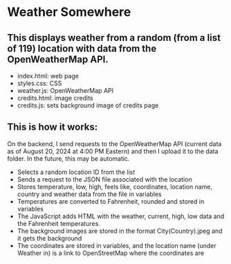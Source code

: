 # **Weather Somewhere**
## This displays weather from a random (from a list of 119) location with data from the OpenWeatherMap API.

 - index.html: web page
 - styles.css: CSS
 - weather.js: OpenWeatherMap API
 - credits.html: image credits
 - credits.js: sets background image of credits page

## This is how it works:
On the backend, I send requests to the OpenWeatherMap API (current data as of August 20, 2024 at 4:00 PM Eastern) and then I upload it to the data folder. In the future, this may be automatic.
- Selects a random location ID from the list
- Sends a request to the JSON file associated with the location
- Stores temperature, low, high, feels like, coordinates, location name, country and weather data from the file in variables
- Temperatures are converted to Fahrenheit, rounded and stored in variables
- The JavaScript adds HTML with the weather, current, high, low data and the Fahrenheit temperatures.
- The background images are stored in the format City(Country).jpeg and it gets the background
- The coordinates are stored in variables, and the location name (under Weather in) is a link to OpenStreetMap where the coordinates are
